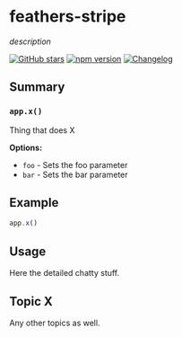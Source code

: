 # feathers-stripe
*description*

[![GitHub stars](https://img.shields.io/github/stars/feathersjs/feathers-stripe.png?style=social&label=Star)](https://github.com/feathersjs/feathers-stripe/)
[![npm version](https://img.shields.io/npm/v/feathers-stripe.png?style=flat-square)](https://www.npmjs.com/package/feathers-stripe)
[![Changelog](https://img.shields.io/badge/changelog-.md-blue.png?style=flat-square)](https://github.com/feathersjs/feathers-stripe/blob/master/CHANGELOG.md)


## Summary

### `app.x()`

Thing that does X

__Options:__

- `foo` - Sets the foo parameter
- `bar` - Sets the bar parameter

## Example

```js
app.x()
```

## Usage

Here the detailed chatty stuff.

## Topic X

Any other topics as well.